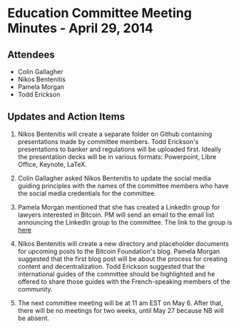# Education Committee Meeting Minutes - April 29, 2014

## Attendees

- Colin Gallagher
- Nikos Bentenitis
- Pamela Morgan
- Todd Erickson

## Updates and Action Items

1. Nikos Bentenitis will create a separate folder on Github containing presentations made by committee members. Todd Erickson's presentations to banker and regulations will be uploaded first. Ideally the presentation decks will be in various formats: Powerpoint, Libre Office, Keynote, LaTeX.

2. Colin Gallagher asked Nikos Bentenitis to update the social media guiding principles with the names of the committee members who have the social media credentials for the committee.

3. Pamela Morgan mentioned that she has created a LinkedIn group for lawyers interested in Bitcoin. PM will send an email to the email list announcing the LinkedIn group to the committee. The link to the group is [here](http://linkedin.com/...)

4. Nikos Bentenitis will create a new directory and placeholder documents for upcoming posts to the Bitcoin Foundation's blog. Pamela Morgan suggested that the first blog post will be about the process for creating content and decentralization. Todd Erickson suggested that the international guides of the committee should be highlighted and he offered to share those guides with the French-speaking members of the community.

5. The next committee meeting will be at 11 am EST on May 6. After that, there will be no meetings for two weeks, until May 27 because NB will be absent.


